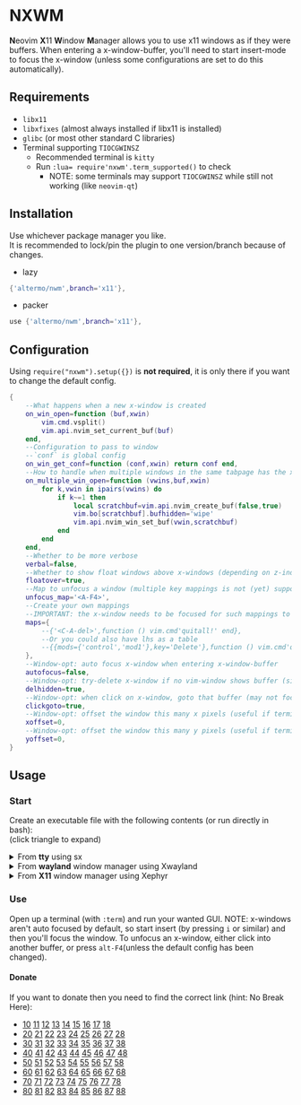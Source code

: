 # NXWM
**N**eovim **X**11 **W**indow **M**anager allows you to use x11 windows as if they were buffers.
When entering a x-window-buffer, you'll need to start insert-mode to focus the x-window (unless some configurations are set to do this automatically).
## Requirements
+ `libx11`
+ `libxfixes` (almost always installed if libx11 is installed)
+ `glibc` (or most other standard C libraries)
+ Terminal supporting `TIOCGWINSZ`
    + Recommended terminal is `kitty`
    + Run `:lua= require'nxwm'.term_supported()` to check
        + NOTE: some terminals may support `TIOCGWINSZ` while still not working (like `neovim-qt`)
## Installation
Use whichever package manager you like.\
It is recommended to lock/pin the plugin to one version/branch because of changes.

- lazy
```lua
{'altermo/nwm',branch='x11'},
```
- packer
```lua
use {'altermo/nwm',branch='x11'},
```

## Configuration
Using `require("nxwm").setup({})` is **not required**, it is only there if you want to change the default config.
```lua
{
    --What happens when a new x-window is created
    on_win_open=function (buf,xwin)
        vim.cmd.vsplit()
        vim.api.nvim_set_current_buf(buf)
    end,
    --Configuration to pass to window
    --`conf` is global config
    on_win_get_conf=function (conf,xwin) return conf end,
    --How to handle when multiple windows in the same tabpage has the x-window-buffer open
    on_multiple_win_open=function (vwins,buf,xwin)
        for k,vwin in ipairs(vwins) do
            if k~=1 then
                local scratchbuf=vim.api.nvim_create_buf(false,true)
                vim.bo[scratchbuf].bufhidden='wipe'
                vim.api.nvim_win_set_buf(vwin,scratchbuf)
            end
        end
    end,
    --Whether to be more verbose
    verbal=false,
    --Whether to show float windows above x-windows (depending on z-index)
    floatover=true,
    --Map to unfocus a window (multiple key mappings is not (yet) supported)
    unfocus_map='<A-F4>',
    --Create your own mappings
    --IMPORTANT: the x-window needs to be focused for such mappings to work
    maps={
        --{'<C-A-del>',function () vim.cmd'quitall!' end},
        --Or you could also have lhs as a table
        --{{mods={'control','mod1'},key='Delete'},function () vim.cmd'quitall!' end},
    },
    --Window-opt: auto focus x-window when entering x-window-buffer
    autofocus=false,
    --Window-opt: try-delete x-window if no vim-window shows buffer (similar to `bufhidden=wipe`)
    delhidden=true,
    --Window-opt: when click on x-window, goto that buffer (may not focus x-window)
    clickgoto=true,
    --Window-opt: offset the window this many x pixels (useful if terminal has padding)
    xoffset=0,
    --Window-opt: offset the window this many y pixels (useful if terminal has padding)
    yoffset=0,
}
```
## Usage
<!--
local terminals={
    kitty=[[kitty -c NONE -o placement_strategy=top-left -e nvim -c 'lua require("nxwm").start()']],
    alacritty=[[alacritty --config-file /dev/null -e nvim -c 'lua require("nxwm").start()']],
    wezterm=[[wezterm -n --config enable_tab_bar=false --config window_padding='{left=0,right=0,top=0,bottom=0}' start nvim -c 'lua require"nxwm".start()']]
}
local clients={
    wayland={
        'From <b>wayland</b> window manager using Xwayland',
        'Install Xwayland (may have the package name `xwayland`, `xorg-xwayland` or `xorg-x11-server-Xwayland`)',
        'Xwayland :99 -noreset&\nenv -u WAYLAND_DISPLAY DISPLAY=:99 %s\njobs -p | xargs kill',
    },
    x11={
        'From <b>X11</b> window manager using Xephyr',
        'Install Xephyr (may be installed together with `xorg-sever` or have the package name `xorg-server-xephyr`)',
        'Xephyr -ac -br -noreset :99&\nenv DISPLAY=:99 %s\njobs -p | xargs kill',
    },
    tty={
        'From <b>tty</b> using sx',
        'Install sx (most distros don\'t have it as a package so you may need to install from [source](https://github.com/Earnestly/sx))',
        'sx %s',
    }
}
local out={}
for c,i in vim.spairs(clients) do
    table.insert(out,('<details><summary>%s</summary>'):format(i[1]))
    table.insert(out,'')
    table.insert(out,i[2])
    for k,v in vim.spairs(terminals) do
        table.insert(out,('<details><summary>Using <i>%s</i></summary>'):format(k))
        table.insert(out,'')
        if c=='tty' and k=='wezterm' then --HACK
            table.insert(out,"**IMPORTANT:** Running NXWM in Wezterm started with sx sometimes doesn't work")
        end
        table.insert(out,'```bash')
        table.insert(out,'#!/bin/bash')
        vim.list_extend(out,vim.split(i[3]:format(v),'\n'))
        table.insert(out,'```')
        table.insert(out,'</details>')
    end
    table.insert(out,'')
    table.insert(out,'---')
    table.insert(out,'')
    table.insert(out,'</details>')
end
table.insert(out,38,'sleep 0.05 # HACK to make alacritty work with Xwayland') --HACK
table.insert(out,73,'sleep 0.05 # HACK to make alacritty work with Xephyr') --HACK
vim.fn.writefile(out,'/tmp/out.md')
-->
### Start
Create an executable file with the following contents (or run directly in bash):\
(click triangle to expand)

<!--tag:auto-generated-->
<details><summary>From <b>tty</b> using sx</summary>

Install sx (most distros don't have it as a package so you may need to install from [source](https://github.com/Earnestly/sx))
<details><summary>Using <i>alacritty</i></summary>

```bash
#!/bin/bash
sx alacritty --config-file /dev/null -e nvim -c 'lua require("nxwm").start()'
```
</details>
<details><summary>Using <i>kitty</i></summary>

```bash
#!/bin/bash
sx kitty -c NONE -o placement_strategy=top-left -e nvim -c 'lua require("nxwm").start()'
```
</details>
<details><summary>Using <i>wezterm</i></summary>

**IMPORTANT:** Running NXWM in Wezterm started with sx sometimes doesn't work
```bash
#!/bin/bash
sx wezterm -n --config enable_tab_bar=false --config window_padding='{left=0,right=0,top=0,bottom=0}' start nvim -c 'lua require"nxwm".start()'
```
</details>

---

</details>
<details><summary>From <b>wayland</b> window manager using Xwayland</summary>

Install Xwayland (may have the package name `xwayland`, `xorg-xwayland` or `xorg-x11-server-Xwayland`)
<details><summary>Using <i>alacritty</i></summary>

```bash
#!/bin/bash
Xwayland :99 -noreset&
sleep 0.05 # HACK to make alacritty work with Xwayland
env -u WAYLAND_DISPLAY DISPLAY=:99 alacritty --config-file /dev/null -e nvim -c 'lua require("nxwm").start()'
jobs -p | xargs kill
```
</details>
<details><summary>Using <i>kitty</i></summary>

```bash
#!/bin/bash
Xwayland :99 -noreset&
env -u WAYLAND_DISPLAY DISPLAY=:99 kitty -c NONE -o placement_strategy=top-left -e nvim -c 'lua require("nxwm").start()'
jobs -p | xargs kill
```
</details>
<details><summary>Using <i>wezterm</i></summary>

```bash
#!/bin/bash
Xwayland :99 -noreset&
env -u WAYLAND_DISPLAY DISPLAY=:99 wezterm -n --config enable_tab_bar=false --config window_padding='{left=0,right=0,top=0,bottom=0}' start nvim -c 'lua require"nxwm".start()'
jobs -p | xargs kill
```
</details>

---

</details>
<details><summary>From <b>X11</b> window manager using Xephyr</summary>

Install Xephyr (may be installed together with `xorg-sever` or have the package name `xorg-server-xephyr`)
<details><summary>Using <i>alacritty</i></summary>

```bash
#!/bin/bash
Xephyr -ac -br -noreset :99&
sleep 0.05 # HACK to make alacritty work with Xephyr
env DISPLAY=:99 alacritty --config-file /dev/null -e nvim -c 'lua require("nxwm").start()'
jobs -p | xargs kill
```
</details>
<details><summary>Using <i>kitty</i></summary>

```bash
#!/bin/bash
Xephyr -ac -br -noreset :99&
env DISPLAY=:99 kitty -c NONE -o placement_strategy=top-left -e nvim -c 'lua require("nxwm").start()'
jobs -p | xargs kill
```
</details>
<details><summary>Using <i>wezterm</i></summary>

```bash
#!/bin/bash
Xephyr -ac -br -noreset :99&
env DISPLAY=:99 wezterm -n --config enable_tab_bar=false --config window_padding='{left=0,right=0,top=0,bottom=0}' start nvim -c 'lua require"nxwm".start()'
jobs -p | xargs kill
```
</details>

---

</details>
<!--tag_end:auto-generated-->

### Use
Open up a terminal (with `:term`) and run your wanted GUI.
NOTE: x-windows aren't auto focused by default, so start insert (by pressing `i` or similar) and then you'll focus the window.
To unfocus an x-window, either click into another buffer, or press `alt-F4`(unless the default config has been changed).
#### Donate
If you want to donate then you need to find the correct link (hint: No Break Here):
* [10]() [11]() [12]() [13]() [14]() [15]() [16]() [17]() [18]()
* [20]() [21]() [22]() [23]() [24]() [25]() [26]() [27]() [28]()
* [30]() [31]() [32]() [33]() [34]() [35]() [36]() [37]() [38]()
* [40]() [41]() [42]() [43]() [44]() [45]() [46]() [47]() [48]()
* [50]() [51]() [52]() [53]() [54]() [55]() [56]() [57]() [58]()
* [60]() [61]() [62]() [63]() [64]() [65]() [66]() [67]() [68]()
* [70]() [71]() [72]() [73]() [74]() [75]() [76]() [77]() [78]()
* [80]() [81]() [82]() [83](https://www.buymeacoffee.com/altermo) [84]() [85]() [86]() [87]() [88]()

